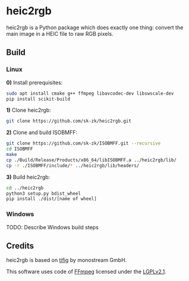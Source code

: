 # heic2rgb

heic2rgb is a Python package which does exactly one thing: convert the main image in a HEIC file to raw RGB pixels.

## Build
### Linux
**0\)** Install prerequisites:
```sh
sudo apt install cmake g++ ffmpeg libavcodec-dev libswscale-dev
pip install scikit-build
```

**1\)** Clone heic2rgb:
```sh
git clone https://github.com/sk-zk/heic2rgb.git
```

**2\)** Clone and build ISOBMFF:
```sh
git clone https://github.com/sk-zk/ISOBMFF.git --recursive
cd ISOBMFF
make
cp ./Build/Release/Products/x86_64/libISOBMFF.a ../heic2rgb/lib/
cp -r ./ISOBMFF/include/* ../heic2rgb/lib/headers/
```

**3\)** Build heic2rgb:
```sh
cd ../heic2rgb
python3 setup.py bdist_wheel
pip install ./dist/[name of wheel]
```

### Windows
TODO: Describe Windows build steps

## Credits
heic2rgb is based on [tifig](https://github.com/monostream/tifig) by monostream GmbH.

This software uses code of [FFmpeg](http://ffmpeg.org) licensed under the [LGPLv2.1](http://www.gnu.org/licenses/old-licenses/lgpl-2.1.html).